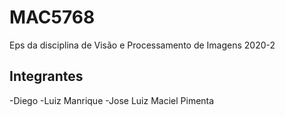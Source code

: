 # MAC5768
Eps da disciplina de Visão e Processamento de Imagens 2020-2

## Integrantes 
-Diego 
-Luiz Manrique
-Jose Luiz Maciel Pimenta
